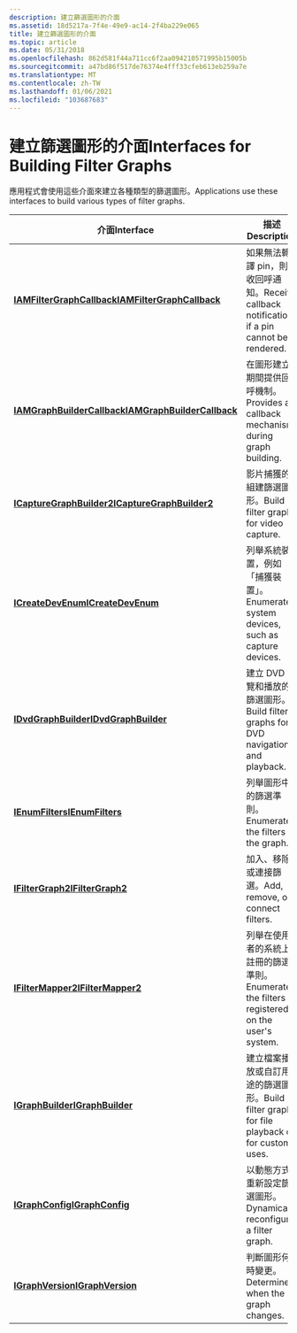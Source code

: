 ```yaml
---
description: 建立篩選圖形的介面
ms.assetid: 18d5217a-7f4e-49e9-ac14-2f4ba229e065
title: 建立篩選圖形的介面
ms.topic: article
ms.date: 05/31/2018
ms.openlocfilehash: 862d581f44a711cc6f2aa094210571995b15005b
ms.sourcegitcommit: a47bd86f517de76374e4fff33cfeb613eb259a7e
ms.translationtype: MT
ms.contentlocale: zh-TW
ms.lasthandoff: 01/06/2021
ms.locfileid: "103687683"
---
```

# <a name="interfaces-for-building-filter-graphs"></a><span data-ttu-id="cc092-103">建立篩選圖形的介面</span><span class="sxs-lookup"><span data-stu-id="cc092-103">Interfaces for Building Filter Graphs</span></span>

<span data-ttu-id="cc092-104">應用程式會使用這些介面來建立各種類型的篩選圖形。</span><span class="sxs-lookup"><span data-stu-id="cc092-104">Applications use these interfaces to build various types of filter graphs.</span></span>



| <span data-ttu-id="cc092-105">介面</span><span class="sxs-lookup"><span data-stu-id="cc092-105">Interface</span></span>                                                  | <span data-ttu-id="cc092-106">描述</span><span class="sxs-lookup"><span data-stu-id="cc092-106">Description</span></span>                                                 |
|------------------------------------------------------------|-------------------------------------------------------------|
| [<span data-ttu-id="cc092-107">**IAMFilterGraphCallback**</span><span class="sxs-lookup"><span data-stu-id="cc092-107">**IAMFilterGraphCallback**</span></span>](/windows/desktop/api/Strmif/nn-strmif-iamfiltergraphcallback)   | <span data-ttu-id="cc092-108">如果無法轉譯 pin，則接收回呼通知。</span><span class="sxs-lookup"><span data-stu-id="cc092-108">Receive callback notifications if a pin cannot be rendered.</span></span> |
| [<span data-ttu-id="cc092-109">**IAMGraphBuilderCallback**</span><span class="sxs-lookup"><span data-stu-id="cc092-109">**IAMGraphBuilderCallback**</span></span>](/windows/desktop/api/Strmif/nn-strmif-iamgraphbuildercallback) | <span data-ttu-id="cc092-110">在圖形建立期間提供回呼機制。</span><span class="sxs-lookup"><span data-stu-id="cc092-110">Provides a callback mechanism during graph building.</span></span>        |
| [<span data-ttu-id="cc092-111">**ICaptureGraphBuilder2**</span><span class="sxs-lookup"><span data-stu-id="cc092-111">**ICaptureGraphBuilder2**</span></span>](/windows/desktop/api/Strmif/nn-strmif-icapturegraphbuilder2)     | <span data-ttu-id="cc092-112">影片捕獲的組建篩選圖形。</span><span class="sxs-lookup"><span data-stu-id="cc092-112">Build filter graphs for video capture.</span></span>                      |
| [<span data-ttu-id="cc092-113">**ICreateDevEnum**</span><span class="sxs-lookup"><span data-stu-id="cc092-113">**ICreateDevEnum**</span></span>](/windows/desktop/api/Strmif/nn-strmif-icreatedevenum)                   | <span data-ttu-id="cc092-114">列舉系統裝置，例如「捕獲裝置」。</span><span class="sxs-lookup"><span data-stu-id="cc092-114">Enumerate system devices, such as capture devices.</span></span>          |
| [<span data-ttu-id="cc092-115">**IDvdGraphBuilder**</span><span class="sxs-lookup"><span data-stu-id="cc092-115">**IDvdGraphBuilder**</span></span>](/windows/desktop/api/Strmif/nn-strmif-idvdgraphbuilder)               | <span data-ttu-id="cc092-116">建立 DVD 流覽和播放的篩選圖形。</span><span class="sxs-lookup"><span data-stu-id="cc092-116">Build filter graphs for DVD navigation and playback.</span></span>        |
| [<span data-ttu-id="cc092-117">**IEnumFilters**</span><span class="sxs-lookup"><span data-stu-id="cc092-117">**IEnumFilters**</span></span>](/windows/desktop/api/Strmif/nn-strmif-ienumfilters)                       | <span data-ttu-id="cc092-118">列舉圖形中的篩選準則。</span><span class="sxs-lookup"><span data-stu-id="cc092-118">Enumerate the filters in the graph.</span></span>                         |
| [<span data-ttu-id="cc092-119">**IFilterGraph2**</span><span class="sxs-lookup"><span data-stu-id="cc092-119">**IFilterGraph2**</span></span>](/windows/desktop/api/Strmif/nn-strmif-ifiltergraph2)                     | <span data-ttu-id="cc092-120">加入、移除或連接篩選。</span><span class="sxs-lookup"><span data-stu-id="cc092-120">Add, remove, or connect filters.</span></span>                            |
| [<span data-ttu-id="cc092-121">**IFilterMapper2**</span><span class="sxs-lookup"><span data-stu-id="cc092-121">**IFilterMapper2**</span></span>](/windows/desktop/api/Strmif/nn-strmif-ifiltermapper2)                   | <span data-ttu-id="cc092-122">列舉在使用者的系統上註冊的篩選準則。</span><span class="sxs-lookup"><span data-stu-id="cc092-122">Enumerate the filters registered on the user's system.</span></span>      |
| [<span data-ttu-id="cc092-123">**IGraphBuilder**</span><span class="sxs-lookup"><span data-stu-id="cc092-123">**IGraphBuilder**</span></span>](/windows/desktop/api/Strmif/nn-strmif-igraphbuilder)                     | <span data-ttu-id="cc092-124">建立檔案播放或自訂用途的篩選圖形。</span><span class="sxs-lookup"><span data-stu-id="cc092-124">Build filter graphs for file playback or for custom uses.</span></span>   |
| [<span data-ttu-id="cc092-125">**IGraphConfig**</span><span class="sxs-lookup"><span data-stu-id="cc092-125">**IGraphConfig**</span></span>](/windows/desktop/api/Strmif/nn-strmif-igraphconfig)                       | <span data-ttu-id="cc092-126">以動態方式重新設定篩選圖形。</span><span class="sxs-lookup"><span data-stu-id="cc092-126">Dynamically reconfigure a filter graph.</span></span>                     |
| [<span data-ttu-id="cc092-127">**IGraphVersion**</span><span class="sxs-lookup"><span data-stu-id="cc092-127">**IGraphVersion**</span></span>](/windows/desktop/api/Strmif/nn-strmif-igraphversion)                     | <span data-ttu-id="cc092-128">判斷圖形何時變更。</span><span class="sxs-lookup"><span data-stu-id="cc092-128">Determine when the graph changes.</span></span>                           |



 

 

 



